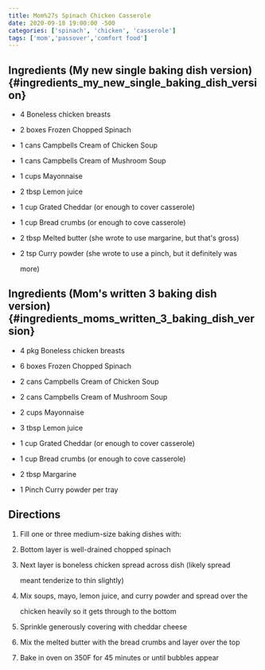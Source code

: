 ```yaml
---
title: Mom%27s Spinach Chicken Casserole
date: 2020-09-18 19:00:00 -500
categories: ['spinach', 'chicken', 'casserole']
tags: ['mom','passover','comfort food']
---
```


## Ingredients (My new single baking dish version) {#ingredients_my_new_single_baking_dish_version}



-   4 Boneless chicken breasts

-   2 boxes Frozen Chopped Spinach

-   1 cans Campbells Cream of Chicken Soup

-   1 cans Campbells Cream of Mushroom Soup

-   1 cups Mayonnaise

-   2 tbsp Lemon juice

-   1 cup Grated Cheddar (or enough to cover casserole)

-   1 cup Bread crumbs (or enough to cove casserole)

-   2 tbsp Melted butter (she wrote to use margarine, but that\'s gross)

-   2 tsp Curry powder (she wrote to use a pinch, but it definitely was

    more)



## Ingredients (Mom\'s written 3 baking dish version) {#ingredients_moms_written_3_baking_dish_version}



-   4 pkg Boneless chicken breasts

-   6 boxes Frozen Chopped Spinach

-   2 cans Campbells Cream of Chicken Soup

-   2 cans Campbells Cream of Mushroom Soup

-   2 cups Mayonnaise

-   3 tbsp Lemon juice

-   1 cup Grated Cheddar (or enough to cover casserole)

-   1 cup Bread crumbs (or enough to cove casserole)

-   2 tbsp Margarine

-   1 Pinch Curry powder per tray



## Directions



1.  Fill one or three medium-size baking dishes with:

2.  Bottom layer is well-drained chopped spinach

3.  Next layer is boneless chicken spread across dish (likely spread

    meant tenderize to thin slightly)

4.  Mix soups, mayo, lemon juice, and curry powder and spread over the

    chicken heavily so it gets through to the bottom

5.  Sprinkle generously covering with cheddar cheese

6.  Mix the melted butter with the bread crumbs and layer over the top

7.  Bake in oven on 350F for 45 minutes or until bubbles appear

